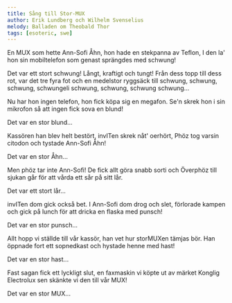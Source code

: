 ```yaml
---
title: Sång till Stor-MUX
author: Erik Lundberg och Wilhelm Svenselius
melody: Balladen om Theobald Thor
tags: [esoteric, swe]
---
```


En MUX som hette Ann-Sofi Åhn,
hon hade en stekpanna av Teflon,
I den la' hon sin mobiltelefon
som genast sprängdes med schwung!

Det var ett stort schwung!
Långt, kraftigt och tungt!
Från dess topp till dess rot, var det tre fyra fot
och en medelstor ryggsäck till
schwung, schwung, schwung,
schwungeli schwung,
schwung, schwung schwung...

Nu har hon ingen telefon,
hon fick köpa sig en megafon.
Se'n skrek hon i sin mikrofon
så att ingen fick sova en blund!

Det var en stor blund...

Kassören han blev helt bestört,
invITen skrek nåt' oerhört,
Phöz tog varsin citodon
och tystade Ann-Sofi Åhn!

Det var en stor Åhn...

Men phöz tar inte Ann-Sofi!
De fick allt göra snabb sorti
och Överphöz till sjukan går
för att vårda ett sår på sitt lår.

Det var ett stort lår...

invITen dom gick också bet.
I Ann-Sofi dom drog och slet,
förlorade kampen och gick på lunch
för att dricka en flaska med punsch!

Det var en stor punsch...

Allt hopp vi ställde till vår kassör,
han vet hur storMUXen tämjas bör.
Han öppnade fort ett sopnedkast
och hystade henne med hast!

Det var en stor hast...

Fast sagan fick ett lyckligt slut,
en faxmaskin vi köpte ut
av märket Konglig Electrolux
sen skänkte vi den till vår MUX!

Det var en stor MUX...
